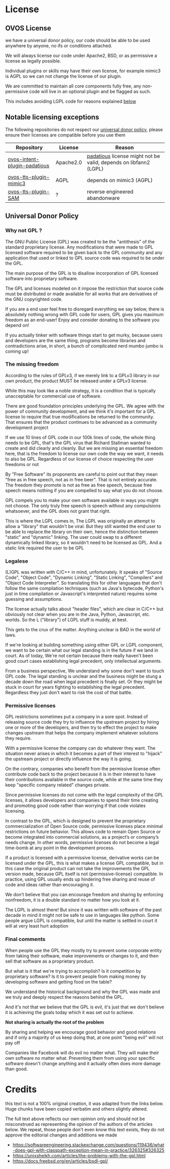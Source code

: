# License

## OVOS License

we have a universal donor policy, our code should be able to be used anywhere by anyone, no ifs or conditions attached.

We will always license our code under Apache2, BSD, or as permissive a license as legally possible.

Individual plugins or skills may have their own license, for example mimic3 is AGPL so we can not change the license of
our plugin.

We are committed to maintain all core components fully free, any non-permissive code will live in an optional plugin and be flagged
as such.

This includes avoiding LGPL code for reasons explained [below](#legalese)


## Notable licensing exceptions

The following repositories do not respect our [universal donor policy](#how-is-ovos-licensed), please ensure their
licenses are compatible before you use them

| Repository                                                                                  | License   | Reason                                                                                                     |
|---------------------------------------------------------------------------------------------|-----------|------------------------------------------------------------------------------------------------------------|
| [ovos-intent-plugin-padatious](https://github.com/OpenVoiceOS/ovos-intent-plugin-padatious) | Apache2.0 | [padatious](https://github.com/MycroftAI/padatious) license might not be valid, depends on libfann2 (LGPL) |
| [ovos-tts-plugin-mimic3](https://github.com/OpenVoiceOS/ovos-tts-plugin-mimic3)             | AGPL      | depends on mimic3 (AGPL)                                                                                   |
| [ovos-tts-plugin-SAM](https://github.com/OpenVoiceOS/ovos-tts-plugin-SAM)                   | ?         | reverse engineered abandonware                                                                             |


## Universal Donor Policy 

### Why not GPL ?

The GNU Public License (GPL) was created to be the "antithesis" of the standard proprietary license. 
Any modifications that were made to GPL licensed software required to be given back to the GPL community and any application that used or linked to GPL source code was required to be under the GPL.

The main purpose of the GPL is to disallow incorporation of GPL licensed software into proprietary software.

The GPL and licenses modeled on it impose the restriction that source code must be distributed or made available for all works that are derivatives of the GNU copyrighted code.

If you are a end user feel free to disregard everything we say below, there is absolutely nothing wrong with GPL code for users, GPL gives you maximum freedom as an end-user! Enjoy and consider donating to the software you depend on!

If you actually tinker with software things start to get murky, because users and developers are the same thing, programs become libraries and contradictions arise, in short, a bunch of complicated nerd mumbo jumbo is coming up!

### The missing freedom

According to the rules of GPLv3, if we merely link to a GPLv3 library in our own product, the product MUST be released under a GPLv3 license.

While this may look like a noble strategy, it is a condition that is typically unacceptable for commercial use of software.

There are good foundation principles underlying the GPL. We agree with the power of community development, and we think it's important for a GPL license to require that true modifications be returned to the community. That ensures that the product continues to be advanced as a community development project

If we use 10 lines of GPL code in our 100k lines of code, the whole thing needs to be GPL, that's the GPL virus that Richard Stallman wanted to create and did clearly and cleanly.
But we are missing an essential freedom here, that is the freedom to license our own code the way we want, it needs to also be GPL. Regardless of our license of choice respecting the user freedoms or not

By "Free Software" its proponents are careful to point out that they mean "free as in free speech, not as in free beer". That is not entirely accurate. The freedom they promote is not as free as free speech, because free speech means nothing if you are compelled to say what you do not choose. 

GPL compels you to make your own software available in ways you might not choose. The only truly free speech is speech without any compulsions whatsoever, and the GPL does not grant that right. 

This is where the LGPL comes in, The LGPL was originally an attempt to allow a "library" that wouldn't be viral.
But they still wanted the end user to be able to replace the library on their own, hence the distinction between "static" and "dynamic" linking. The user could swap to a different dynamically linked library, so it wouldn't need to be licensed as GPL. And a static link required the user to be GPL

### Legalese

(L)GPL was written with C/C++ in mind, unfortunately. It speaks of "Source Code", "Object Code", "Dynamic Linking", "Static Linking", "Compilers" and "Object Code Interpreter". 
So translating this for other languages that don't follow the same compilation techniques (such as Java's bytecode, Python's just in time compilation or Javascript's interpreted nature) requires some guessing and assumptions.

The license actually talks about "header files", which are clear in C/C++ but obviously not clear when you are in the Java, Python, Javascript, etc. worlds. 
So the L ("library") of LGPL stuff is muddy, at best.

This gets to the crux of the matter. Anything unclear is BAD in the world of laws.

If we're looking at building something using either GPL or LGPL component, we want to be certain what our legal standing is in the future if we land in court. As of today, 
We're not certain because there really haven't been good court cases establishing legal precedent, only intellectual arguments.

From a business perspective, We understand why some don't want to touch GPL code. 
The legal standing is unclear and the business might be stung a decade down the road when legal precedent is finally set. 
Or they might be stuck in court for years fighting to establishing the legal precedent. 
Regardless they just don't want to risk the cost of that battle.

### Permissive licenses

GPL restrictions sometimes put a company in a sore spot. Instead of releasing source code they try to influence the upstream project by hiring one or more of the developers, and then try to effect the project to make changes upstream that helps the company implement whatever solutions they require.

With a permissive license the company can do whatever they want. The situation never arises in which it becomes a part of their interest to "hijack" the upstream project or directly influence the way it is going.

On the contrary, companies who benefit from the permissive license often contribute code back to the project because it is in their interest to have their contributions available in the source code, while at the same time they keep "specific company related" changes private.

Since permissive licenses do not come with the legal complexity of the GPL licenses, it allows developers and companies to spend their time creating and promoting good code rather than worrying if that code violates licensing.

In contrast to the GPL, which is designed to prevent the proprietary commercialization of Open Source code, permissive licenses place minimal restrictions on future behavior. This allows code to remain Open Source or become integrated into commercial solutions, as a project’s or company’s needs change. In other words, permissive licenses do not become a legal time-bomb at any point in the development process.

If a product is licensed with a permissive license, derivative works can be licensed under the GPL, this is what makes a license GPL compatible, but in this case the original product can not take the improvements the GPL version made, because GPL itself is not {permissive-license} compatible.
In practice, using GPL usually ends up hindering free sharing and reuse of code and ideas rather than encouraging it.

We don't believe that you can encourage freedom and sharing by enforcing nonfreedom, it is a double standard no matter how you look at it.

The LGPL is almost there! But since it was written with software of the past decade in mind it might not be safe to use in languages like python. Some people argue LGPL is compatible, but until the matter is settled in court it will at very least hurt adoption

### Final comments

When people use the GPL they mostly try to prevent some corporate entity from taking their software, make improvements or changes to it, and then sell that software as a proprietary product.

But what is it that we're trying to accomplish? Is it competition by proprietary software? Is it to prevent people from making money by developing software and getting food on the table?

We understand the historical background and why the GPL was made and we truly and deeply respect the reasons behind the GPL. 

And it's not that we believe that the GPL is evil, it's just that we don't believe it is achieving the goals today which it was set out to achieve. 

**Not sharing is actually the root of the problem**

By sharing and helping we encourage good behavior and good relations and if only a majority of us keep doing that, at one point "being evil" will not pay off

Companies like Facebook will do evil no matter what.
They will make their own software no matter what. 
Preventing them from using your specific software doesn't change anything and it actually often does more damage than good. 

# Credits

this text is not a 100% original creation, it was adapted from the links below. Huge chunks have been copied verbatim and others slightly altered. 

The full text above reflects our own opinion only and should not be misconstrued as representing the opinion of the authors of the articles below. 
We repeat, those people don't even know this text exists, they do not approve the editorial changes and additions we made

- https://softwareengineering.stackexchange.com/questions/119436/what-does-gpl-with-classpath-exception-mean-in-practice/326325#326325
- https://unixsheikh.com/articles/the-problems-with-the-gpl.html
- https://docs.freebsd.org/en/articles/bsdl-gpl/